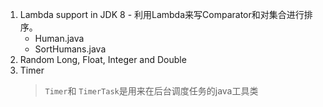 1. Lambda support in JDK 8 - 利用Lambda来写Comparator和对集合进行排序。
	- Human.java
	- SortHumans.java
2. Random Long, Float, Integer and Double
3. Timer
	> `Timer`和 `TimerTask`是用来在后台调度任务的java工具类